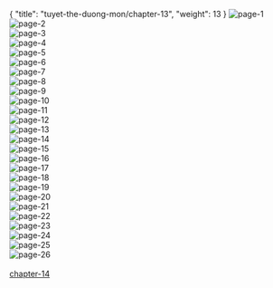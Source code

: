 { "title": "tuyet-the-duong-mon/chapter-13", "weight": 13 }
<img src="tuyet-the-duong-mon_0013_01-eb704c8a54d53ab89fe39c8f17ca3b2d.webp" alt="page-1" origin="http://1.bp.blogspot.com/-FOXUa25waUE/ViO3x01_iSI/AAAAAAAAOTM/kwPCRB2DpZQ/s0/5623b7c435e01.jpg?imgmax=0"><br/>
<img src="tuyet-the-duong-mon_0013_02-647863624758bb58ee324a76204dd8bd.webp" alt="page-2" origin="http://1.bp.blogspot.com/-EyW71JHJaQc/ViO3zMhZHhI/AAAAAAAAOTU/ZK8GnHnSsOc/s0/5623b7c91ffa5.jpg?imgmax=0"><br/>
<img src="tuyet-the-duong-mon_0013_03-e4908f9fd5de6d30728e62783b771f17.webp" alt="page-3" origin="http://1.bp.blogspot.com/-xffCJZXavoQ/ViO37HCF05I/AAAAAAAAOTc/ipo6-QtlHfY/s0/5623b7cebf6c6.jpg?imgmax=0"><br/>
<img src="tuyet-the-duong-mon_0013_04-7196767b05d9b855ebffda254ea7bd9d.webp" alt="page-4" origin="http://1.bp.blogspot.com/-VsxFuc1sP64/ViO38rn2UkI/AAAAAAAAOTk/nCKRntp8irQ/s0/5623b7eeb2f54.jpg?imgmax=0"><br/>
<img src="tuyet-the-duong-mon_0013_05-167ddb5a7a20bf09550491b8ed5ebe89.webp" alt="page-5" origin="http://1.bp.blogspot.com/-uVJQ4fXk8e0/ViO3-PUGYcI/AAAAAAAAOTs/ux8kxzXdLhg/s0/5623b7f4db897.jpg?imgmax=0"><br/>
<img src="tuyet-the-duong-mon_0013_06-a0d5134cc4a34543d74708467d2edce1.webp" alt="page-6" origin="http://1.bp.blogspot.com/-8jPipq7g5BM/ViO3_UkevTI/AAAAAAAAOT0/lFeUFzQ5usw/s0/5623b7fa6784c.jpg?imgmax=0"><br/>
<img src="tuyet-the-duong-mon_0013_07-5459002516d770adf09f49faf32074a0.webp" alt="page-7" origin="http://1.bp.blogspot.com/-hfMMd1-tvWE/ViO4A-6cLdI/AAAAAAAAOT8/Crk7DWvQR8U/s0/5623b80079469.jpg?imgmax=0"><br/>
<img src="tuyet-the-duong-mon_0013_08-d2a87e05f5024517c03f3457710c5c5f.webp" alt="page-8" origin="http://1.bp.blogspot.com/-PCu5PIpve-w/ViO4CBD-JrI/AAAAAAAAOUE/p0QvVLNpWDo/s0/5623b804f30cf.jpg?imgmax=0"><br/>
<img src="tuyet-the-duong-mon_0013_09-f1a8f79b7a9c92f44ba97d77eb01ed5a.webp" alt="page-9" origin="http://1.bp.blogspot.com/-B_fy_hLIzIE/ViO4DZIIF4I/AAAAAAAAOUM/sM2lLP4Dbz8/s0/5623b80a064f1.jpg?imgmax=0"><br/>
<img src="tuyet-the-duong-mon_0013_10-ef94001e7fb78be4719e539884f18a9c.webp" alt="page-10" origin="http://1.bp.blogspot.com/-7w-ixyPKB2M/ViO4EjQqz2I/AAAAAAAAOUU/gqWM0tirsxg/s0/5623b80fcf4ce.jpg?imgmax=0"><br/>
<img src="tuyet-the-duong-mon_0013_11-7c8b307cfc8638352eb5dae0d089670f.webp" alt="page-11" origin="http://1.bp.blogspot.com/-JwDKk6YZXMY/ViO4F90fkAI/AAAAAAAAOUc/k_VlMpVb9y4/s0/5623b8146ff78.jpg?imgmax=0"><br/>
<img src="tuyet-the-duong-mon_0013_12-cfaef9bc08e0fd1298eff57f343c032a.webp" alt="page-12" origin="http://1.bp.blogspot.com/-IV75jylYU7E/ViO4G9EW_nI/AAAAAAAAOUk/v2t350dR-HQ/s0/5623b818f2252.jpg?imgmax=0"><br/>
<img src="tuyet-the-duong-mon_0013_13-c4fd6c760352be7dc7ca466db45f76d6.webp" alt="page-13" origin="http://1.bp.blogspot.com/-wPSp5p-O9ig/ViO4IMneiJI/AAAAAAAAOUs/ujfuS_4HnJA/s0/5623b81da8b9c.jpg?imgmax=0"><br/>
<img src="tuyet-the-duong-mon_0013_14-fc34f9beaff721eda29fde1740815a62.webp" alt="page-14" origin="http://1.bp.blogspot.com/-oyt5OZRtTNI/ViO4JbigAqI/AAAAAAAAOU0/Qn_GmN8-CNs/s0/5623b822abd41.jpg?imgmax=0"><br/>
<img src="tuyet-the-duong-mon_0013_15-402c835c16b547cb13dd2494c32da206.webp" alt="page-15" origin="http://1.bp.blogspot.com/-CHDe942IFck/ViO4KotNdXI/AAAAAAAAOU8/rCAJtVPjPew/s0/5623b827b80d9.jpg?imgmax=0"><br/>
<img src="tuyet-the-duong-mon_0013_16-44cf9bbf2bb281ab983c67fc766eafba.webp" alt="page-16" origin="http://1.bp.blogspot.com/-BTibwKJoFwE/ViO4L2sT-5I/AAAAAAAAOVE/GAVWA8d8u4M/s0/5623b82ca4ae2.jpg?imgmax=0"><br/>
<img src="tuyet-the-duong-mon_0013_17-3ee6de109133697f5fa6bfcbdde4e341.webp" alt="page-17" origin="http://1.bp.blogspot.com/-1rhGRVmp7qk/ViO4NDWh6GI/AAAAAAAAOVM/a7gTul63gOM/s0/5623b831b748f.jpg?imgmax=0"><br/>
<img src="tuyet-the-duong-mon_0013_18-b022af22e4106629148e20278f9bda7d.webp" alt="page-18" origin="http://1.bp.blogspot.com/-jFA7UCd3Zd4/ViO4ObnXqXI/AAAAAAAAOVU/Jbg_DO_kvUg/s0/5623b836ceb48.jpg?imgmax=0"><br/>
<img src="tuyet-the-duong-mon_0013_19-7094ca91bb434294df76dbef5dbd0345.webp" alt="page-19" origin="http://1.bp.blogspot.com/-s0UneJ4Msn4/ViO4QISj8dI/AAAAAAAAOVc/e3XaNv5STZk/s0/5623b83d8d38c.jpg?imgmax=0"><br/>
<img src="tuyet-the-duong-mon_0013_20-1716386d4c50a1d75a910140d2dc7697.webp" alt="page-20" origin="http://1.bp.blogspot.com/-6Az6XZkiX-I/ViO4RYC6VVI/AAAAAAAAOVk/IIRDEA1ErHo/s0/5623b84265528.jpg?imgmax=0"><br/>
<img src="tuyet-the-duong-mon_0013_21-2d08187d7bb43df6acb16dd349c9b240.webp" alt="page-21" origin="http://1.bp.blogspot.com/-KESW_9DQA3g/ViO4S7p4SMI/AAAAAAAAOVs/_LjvwCt4zlg/s0/5623b847c5d07.jpg?imgmax=0"><br/>
<img src="tuyet-the-duong-mon_0013_22-f3d7372f06e8260a4c0c48a5ed26ce47.webp" alt="page-22" origin="http://1.bp.blogspot.com/-mXwfUBWXTHs/ViO4UG8Q3II/AAAAAAAAOV0/3McmrQiyKVw/s0/5623b84d4c017.jpg?imgmax=0"><br/>
<img src="tuyet-the-duong-mon_0013_23-5d04a4756423e6db0d7caca03f1b7691.webp" alt="page-23" origin="http://1.bp.blogspot.com/-hOrEcVt32ws/ViO4VuyrcXI/AAAAAAAAOV8/rout2DdLKg4/s0/5623b85399548.jpg?imgmax=0"><br/>
<img src="tuyet-the-duong-mon_0013_24-f1f0278aa0ff675336937729eebf53cf.webp" alt="page-24" origin="http://1.bp.blogspot.com/-RXNF1WlmQpQ/ViO4W7fATlI/AAAAAAAAOWE/3otY_SwubY0/s0/5623b858cdb09.jpg?imgmax=0"><br/>
<img src="tuyet-the-duong-mon_0013_25-0e44fe8c3c7f0d8dcd6c23ae609db8a1.webp" alt="page-25" origin="http://1.bp.blogspot.com/-vcR015qZPbs/ViO4YBdBowI/AAAAAAAAOWM/_GdOa7WtslU/s0/5623b85d49320.jpg?imgmax=0"><br/>
<img src="tuyet-the-duong-mon_0013_26-b072b25974216f543a3ea975f0a983f2.webp" alt="page-26" origin="http://1.bp.blogspot.com/-85b-PFHt-2E/ViO4Zdxq6OI/AAAAAAAAOWU/5cZF_88zgoE/s0/5623b8622fecc.jpg?imgmax=0"><br/>
<br/><a class="nextchap" href="/tuyet-the-duong-mon/chapter-14">chapter-14</a>
